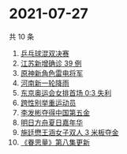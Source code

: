 # 2021-07-27

共 10 条

<!-- BEGIN ZHIHUSEARCH -->
<!-- 最后更新时间 Tue Jul 27 2021 04:07:52 GMT+0800 (China Standard Time) -->
1. [乒乓球混双决赛](https://www.zhihu.com/search?q=乒乓球)
1. [江苏新增确诊 39 例](https://www.zhihu.com/search?q=江苏疫情)
1. [原神新角色雷电将军](https://www.zhihu.com/search?q=原神)
1. [河南新一轮降雨](https://www.zhihu.com/search?q=河南暴雨)
1. [东京奥运会女排首场 0:3 失利](https://www.zhihu.com/search?q=女排)
1. [跨性别举重运动员](https://www.zhihu.com/search?q=跨性别运动员)
1. [李发彬夺得中国第五金](https://www.zhihu.com/search?q=举重)
1. [明日方舟夏日嘉年华](https://www.zhihu.com/search?q=明日方舟)
1. [施廷懋王涵女子双人 3 米板夺金](https://www.zhihu.com/search?q=跳水)
1. [《眷思量》第八集更新](https://www.zhihu.com/search?q=眷思量)
<!-- END ZHIHUSEARCH -->
